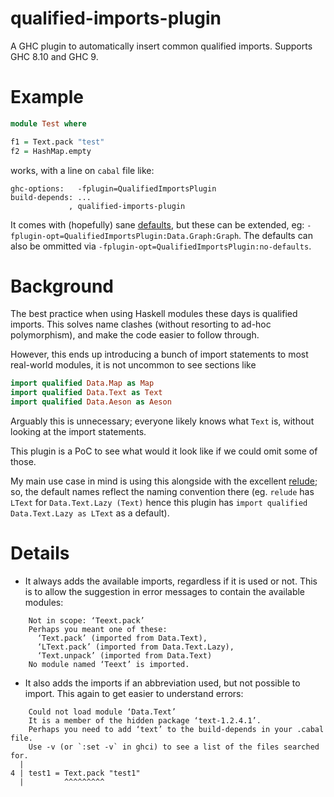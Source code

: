 # qualified-imports-plugin

A GHC plugin to automatically insert common qualified imports. Supports
GHC 8.10 and GHC 9.

# Example

```haskell
module Test where

f1 = Text.pack "test"
f2 = HashMap.empty
```

works, with a line on `cabal` file like:

```
ghc-options:   -fplugin=QualifiedImportsPlugin
build-depends: ...
             , qualified-imports-plugin
```

It comes with (hopefully) sane [defaults][], but these can be extended, eg:
`-fplugin-opt=QualifiedImportsPlugin:Data.Graph:Graph`.  The defaults can
also be ommitted via `-fplugin-opt=QualifiedImportsPlugin:no-defaults`.

[defaults]: https://github.com/utdemir/qualified-imports-plugin/blob/main/src/QualifiedImportsPlugin.hs#L41-L60

# Background

The best practice when using Haskell modules these days is qualified
imports. This solves name clashes (without resorting to ad-hoc
polymorphism), and make the code easier to follow through.

However, this ends up introducing a bunch of import statements to most
real-world modules, it is not uncommon to see sections like

```haskell
import qualified Data.Map as Map
import qualified Data.Text as Text
import qualified Data.Aeson as Aeson
```

Arguably this is unnecessary; everyone likely knows what `Text` is,
without looking at the import statements.

This plugin is a PoC to see what would it look like if we could omit
some of those.

My main use case in mind is using this alongside with the excellent
[relude][]; so, the default names reflect the naming convention there
(eg. `relude` has `LText` for `Data.Text.Lazy (Text)` hence this plugin
has `import qualified Data.Text.Lazy as LText` as a default).

[relude]: https://github.com/kowainik/relude

# Details

* It always adds the available imports, regardless if it is used or
not. This is to allow the suggestion in error messages to contain the
available modules:

```
    Not in scope: ‘Teext.pack’
    Perhaps you meant one of these:
      ‘Text.pack’ (imported from Data.Text),
      ‘LText.pack’ (imported from Data.Text.Lazy),
      ‘Text.unpack’ (imported from Data.Text)
    No module named ‘Teext’ is imported.
```

* It also adds the imports if an abbreviation used, but not possible
to import. This again to get easier to understand errors:

```
    Could not load module ‘Data.Text’
    It is a member of the hidden package ‘text-1.2.4.1’.
    Perhaps you need to add ‘text’ to the build-depends in your .cabal file.
    Use -v (or `:set -v` in ghci) to see a list of the files searched for.
  |
4 | test1 = Text.pack "test1"
  |         ^^^^^^^^^
```
